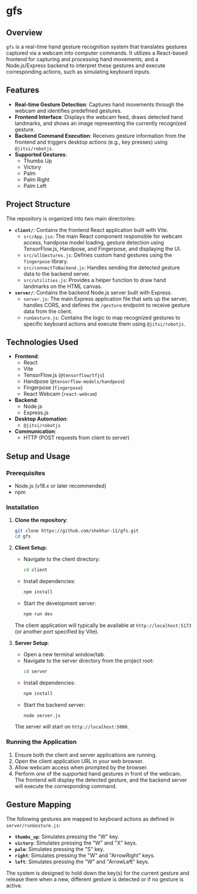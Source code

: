 # gfs


## Overview

`gfs` is a real-time hand gesture recognition system that translates gestures captured via a webcam into computer commands. It utilizes a React-based frontend for capturing and processing hand movements, and a Node.js/Express backend to interpret these gestures and execute corresponding actions, such as simulating keyboard inputs.

## Features

*   **Real-time Gesture Detection**: Captures hand movements through the webcam and identifies predefined gestures.
*   **Frontend Interface**: Displays the webcam feed, draws detected hand landmarks, and shows an image representing the currently recognized gesture.
*   **Backend Command Execution**: Receives gesture information from the frontend and triggers desktop actions (e.g., key presses) using `@jitsi/robotjs`.
*   **Supported Gestures**:
    *   Thumbs Up
    *   Victory
    *   Palm 
    *   Palm Right
    *   Palm Left

## Project Structure

The repository is organized into two main directories:

*   **`client/`**: Contains the frontend React application built with Vite.
    *   `src/App.jsx`: The main React component responsible for webcam access, handpose model loading, gesture detection using TensorFlow.js, Handpose, and Fingerpose, and displaying the UI.
    *   `src/allGestures.js`: Defines custom hand gestures using the `fingerpose` library.
    *   `src/connectToBackend.js`: Handles sending the detected gesture data to the backend server.
    *   `src/utilities.js`: Provides a helper function to draw hand landmarks on the HTML canvas.
*   **`server/`**: Contains the backend Node.js server built with Express.
    *   `server.js`: The main Express application file that sets up the server, handles CORS, and defines the `/gesture` endpoint to receive gesture data from the client.
    *   `runGesture.js`: Contains the logic to map recognized gestures to specific keyboard actions and execute them using `@jitsi/robotjs`.

## Technologies Used

*   **Frontend**:
    *   React
    *   Vite
    *   TensorFlow.js (`@tensorflow/tfjs`)
    *   Handpose (`@tensorflow-models/handpose`)
    *   Fingerpose (`fingerpose`)
    *   React Webcam (`react-webcam`)
*   **Backend**:
    *   Node.js
    *   Express.js
*   **Desktop Automation**:
    *   `@jitsi/robotjs`
*   **Communication**:
    *   HTTP (POST requests from client to server)

## Setup and Usage

### Prerequisites

*   Node.js (v18.x or later recommended)
*   npm 

### Installation

1.  **Clone the repository**:
    ```bash
    git clone https://github.com/shekhar-11/gfs.git
    cd gfs
    ```

2.  **Client Setup**:
    *   Navigate to the client directory:
        ```bash
        cd client
        ```
    *   Install dependencies:
        ```bash
        npm install
        ```
    *   Start the development server:
        ```bash
        npm run dev
        ```
    The client application will typically be available at `http://localhost:5173` (or another port specified by Vite).

3.  **Server Setup**:
    *   Open a new terminal window/tab.
    *   Navigate to the server directory from the project root:
        ```bash
        cd server
        ```
    *   Install dependencies:
        ```bash
        npm install
        ```
    *   Start the backend server:
        ```bash
        node server.js
        ```
    The server will start on `http://localhost:5000`.

### Running the Application

1.  Ensure both the client and server applications are running.
2.  Open the client application URL in your web browser.
3.  Allow webcam access when prompted by the browser.
4.  Perform one of the supported hand gestures in front of the webcam. The frontend will display the detected gesture, and the backend server will execute the corresponding command.

## Gesture Mapping

The following gestures are mapped to keyboard actions as defined in `server/runGesture.js`:

*   **`thumbs_up`**: Simulates pressing the "W" key.
*   **`victory`**: Simulates pressing the "W" and "X" keys.
*   **`palm`**: Simulates pressing the "S" key.
*   **`right`**: Simulates pressing the "W" and "ArrowRight" keys.
*   **`left`**: Simulates pressing the "W" and "ArrowLeft" keys.

The system is designed to hold down the key(s) for the current gesture and release them when a new, different gesture is detected or if no gesture is active.

